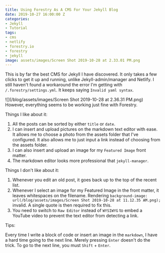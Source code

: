 ```yaml
---
title: Using Forestry As A CMS For Your Jekyll Blog
date: 2019-10-27 16:00:00 Z
categories:
- Jekyll
- Tutorial
tags:
- cms
- netlify
- forestry.io
- forestry
- jekyll
image: assets/images/Screen Shot 2019-10-28 at 2.33.01 PM.png
---
```


This is by far the best CMS for Jekyll I have discovered. It only takes a few clicks to get it up and running, unlike Jekyll-admin/manager and Netlify. I still haven't found a workaround the error I'm getting with `/.forestry/settings.yml`. It keeps saying `Invalid yaml syntax`. 

![](/blog/assets/images/Screen Shot 2019-10-28 at 2.36.31 PM.png)  
However, everything seems to be working just fine with Forestry.

Things I like about it:

1. All the posts can be sorted by either `title` or `date`.
2. I can insert and upload pictures on the markdown text editor with ease. It allows me to choose a photo from the assets folder that I've configured. It also allows me to just input a link instead of choosing from the assets folder.
3. I can also insert and upload an image for my `Featured Image` front matter.
4. The markdown editor looks more professional that `jekyll-manager`.

Things I don't like about it:

1. Whenever you edit an old post, it goes back up to the top of the recent list.
2. Whenever I select an image for my Featured Image in the front matter, it leaves whitespaces on the filename. Rendering `background-image: url(/blog/assets/images/Screen Shot 2019-10-28 at 11.12.35 AM.png);` invalid. A single quote is then required to fix this.
3. You need to switch to `Raw Editor` instead of `WYSIWYG` to embed a YouTube video to prevent the text editor from detecting a link.

Tips:

Every time I write a block of code or insert an image in the `markdown`, I have a hard time going to the next line. Merely pressing `Enter` doesn't do the trick. To go to the next line, you must `Shift` + `Enter`.